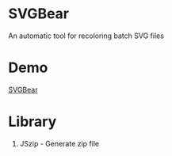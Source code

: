 # SVGBear
An automatic tool for recoloring batch SVG files

# Demo
[SVGBear](https://snowfluke.github.io/SVGBear/index.html)

# Library
1. JSzip - Generate zip file
